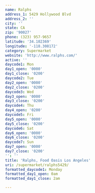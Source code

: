 ```yaml
---
name: Ralphs
address_1: 5429 Hollywood Blvd
address_2: ''
city: ''
state: CA
zip: '90027'
phone: (323) 957-9657
latitude: '34.102369'
longitude: '-118.308172'
category: Supermarket
website: 'http://www.ralphs.com/'
active: ''
daycode1: Mon
day1_open: '0000'
day1_close: '0200'
daycode2: Tue
day2_open: '0000'
day2_close: '0200'
daycode3: Wed
day3_open: '0000'
day3_close: '0200'
daycode4: Thu
day4_open: '0200'
daycode5: Fri
day5_open: '0000'
day5_close: '0200'
daycode6: Sat
day6_open: '0000'
day6_close: '0200'
daycode7: Sun
day7_open: '0000'
day7_close: '0200'
'': ''
title: 'Ralphs, Food Oasis Los Angeles'
uri: /supermarket/ralphs5429/
formatted_daycode1: Monday
formatted_day1_open: 0am
formatted_day1_close: 2am

---
```

